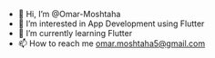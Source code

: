 - 👋 Hi, I’m @Omar-Moshtaha
- 👀 I’m interested in App Development using Flutter
- 🌱 I’m currently learning Flutter
- 📫 How to reach me omar.moshtaha5@gmail.com

<!---
Omar-Moshtaha/Omar-Moshtaha is a ✨ special ✨ repository because its `README.md` (this file) appears on your GitHub profile.
You can click the Preview link to take a look at your changes.
--->
